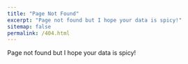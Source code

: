 ```yaml
---
title: "Page Not Found"
excerpt: "Page not found but I hope your data is spicy!"
sitemap: false
permalink: /404.html
---
```


Page not found but I hope your data is spicy!
